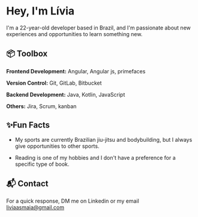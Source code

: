 
# Hey, I'm Lívia

I'm a 22-year-old developer based in Brazil, and I'm passionate about new experiences and opportunities to learn something new.



## 📦 Toolbox

**Frontend Development:** Angular, Angular js, primefaces

**Version Control:** Git, GitLab, Bitbucket

**Backend Development:** Java, Kotlin, JavaScript

**Others:** Jira,  Scrum, kanban
## ✨Fun Facts

* My sports are currently Brazilian jiu-jitsu and bodybuilding, but I always give opportunities to other sports.

* Reading is one of my hobbies and I don't have a preference for a specific type of book.
## 📬 Contact

For a quick response, DM me on Linkedin or my email liviaasmaia@gmail.com
